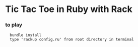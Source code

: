 # Tic Tac Toe in Ruby with Rack

### to play

```
  bundle install
  type 'rackup config.ru' from root directory in terminal
```
